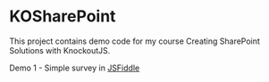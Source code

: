 # KOSharePoint

This project contains demo code for my course Creating SharePoint Solutions with KnockoutJS.

Demo 1 - Simple survey in [JSFiddle](http://jsfiddle.net/gh/get/knockout/3.4.0/sympmarc/KOSharePoint/tree/master/Demo1/)